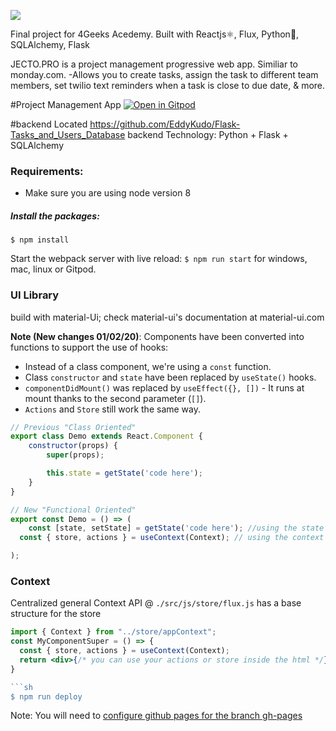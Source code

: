 ![](https://github.com/lucasaraujo45/project-management-app/blob/master/src/js/component/dashboard/sidebar/lightlogo.png)

Final project for 4Geeks Acedemy. Built with Reactjs⚛️, Flux, Python🐍, SQLAlchemy, Flask

JECTO.PRO is a project management progressive web app. Similiar to monday.com. 
-Allows you to create tasks, assign the task to different team members, set twilio text reminders when a task is close to due date, & more.

#Project Management App
[![Open in Gitpod](https://gitpod.io/button/open-in-gitpod.svg)](https://gitpod.io#https://github.com/4GeeksAcademy/react-hello-webapp.git)

#backend Located
https://github.com/EddyKudo/Flask-Tasks_and_Users_Database
backend Technology: Python + Flask + SQLAlchemy

### Requirements:
- Make sure you are using node version 8

##### Install the packages:
```
$ npm install
````````

Start the webpack server with live reload:
`$ npm run start` for windows, mac, linux or Gitpod.


### UI Library
build with material-Ui;
check material-ui's documentation at material-ui.com


**Note (New changes 01/02/20)**: Components have been converted into functions to support the use of hooks:
* Instead of a class component, we're using a `const` function.
* Class `constructor` and `state` have been replaced by `useState()` hooks.
* `componentDidMount()` was replaced by `useEffect({}, [])` - It runs at mount thanks to the second parameter (`[]`).
* `Actions` and `Store` still work the same way.

```jsx
// Previous "Class Oriented"
export class Demo extends React.Component {
	constructor(props) {
		super(props);

		this.state = getState('code here');
	}
}

// New "Functional Oriented"
export const Demo = () => (
	const [state, setState] = getState('code here'); //using the state (if needed)
  const { store, actions } = useContext(Context); // using the context (if needed)

);
```

### Context
Centralized general Context API @ `./src/js/store/flux.js` has a base structure for the store



```jsx
import { Context } from "../store/appContext";
const MyComponentSuper = () => {
  const { store, actions } = useContext(Context);
  return <div>{/* you can use your actions or store inside the html */}</div>
}

```sh
$ npm run deploy
```
Note: You will need to [configure github pages for the branch gh-pages](https://help.github.com/articles/configuring-a-publishing-source-for-github-pages/#enabling-github-pages-to-publish-your-site-from-master-or-gh-pages)
